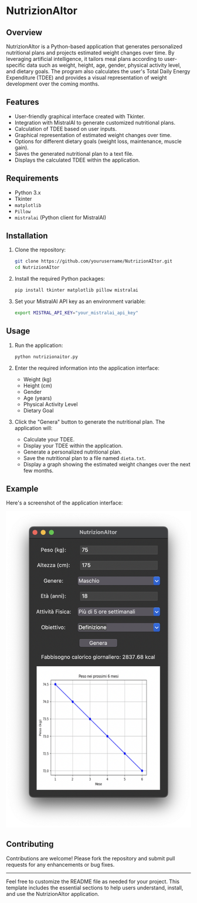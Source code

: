 # NutrizionAItor

## Overview
NutrizionAItor is a Python-based application that generates personalized nutritional plans and projects estimated weight changes over time. By leveraging artificial intelligence, it tailors meal plans according to user-specific data such as weight, height, age, gender, physical activity level, and dietary goals. The program also calculates the user's Total Daily Energy Expenditure (TDEE) and provides a visual representation of weight development over the coming months.

## Features
- User-friendly graphical interface created with Tkinter.
- Integration with MistralAI to generate customized nutritional plans.
- Calculation of TDEE based on user inputs.
- Graphical representation of estimated weight changes over time.
- Options for different dietary goals (weight loss, maintenance, muscle gain).
- Saves the generated nutritional plan to a text file.
- Displays the calculated TDEE within the application.

## Requirements
- Python 3.x
- Tkinter
- `matplotlib`
- `Pillow`
- `mistralai` (Python client for MistralAI)

## Installation
1. Clone the repository:
   ```bash
   git clone https://github.com/yourusername/NutrizionAItor.git
   cd NutrizionAItor
   ```

2. Install the required Python packages:
   ```bash
   pip install tkinter matplotlib pillow mistralai
   ```

3. Set your MistralAI API key as an environment variable:
   ```bash
   export MISTRAL_API_KEY="your_mistralai_api_key"
   ```

## Usage
1. Run the application:
   ```bash
   python nutrizionaitor.py
   ```

2. Enter the required information into the application interface:
   - Weight (kg)
   - Height (cm)
   - Gender
   - Age (years)
   - Physical Activity Level
   - Dietary Goal

3. Click the "Genera" button to generate the nutritional plan. The application will:
   - Calculate your TDEE.
   - Display your TDEE within the application.
   - Generate a personalized nutritional plan.
   - Save the nutritional plan to a file named `dieta.txt`.
   - Display a graph showing the estimated weight changes over the next few months.

## Example
Here's a screenshot of the application interface:

![NutrizionAItor GUI](mainscreen.png)

## Contributing
Contributions are welcome! Please fork the repository and submit pull requests for any enhancements or bug fixes.


---

Feel free to customize the README file as needed for your project. This template includes the essential sections to help users understand, install, and use the NutrizionAItor application.
